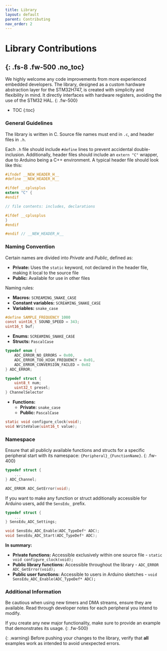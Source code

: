 ```yaml
---
title: Library
layout: default
parent: Contributing
nav_order: 2
---
```


# Library Contributions
{: .fs-8 .fw-500 .no_toc}
---

We highly welcome any code improvements from more experienced embedded developers. The library, designed as a custom hardware abstraction layer for the STM32H747, is created with simplicity and flexibility in mind. It directly interfaces with hardware registers, avoiding the use of the STM32 HAL.
{: .fw-500}

- TOC
{:toc}

### General Guidelines

The library is written in C. Source file names must end in `.c`, and header files in `.h`.

Each `.h` file should include `#define` lines to prevent accidental double-inclusion. Additionally, header files should include an `extern "C"` wrapper, due to Arduino being a C++ environment. A typical header file should look like this:

```c
#ifndef __NEW_HEADER_H__
#define __NEW_HEADER_H__

#ifdef __cplusplus
extern "C" {
#endif

// file contents: includes, declarations

#ifdef __cplusplus
}
#endif

#endif // __NEW_HEADER_H__
```

### Naming Convention

Certain names are divided into *Private* and *Public*, defined as:
* **Private:** Uses the `static` keyword, not declared in the header file, making it local to the source file
* **Public:** Available for use in other files

Naming rules:

* **Macros:** `SCREAMING_SNAKE_CASE`
* **Constant variables:** `SCREAMING_SNAKE_CASE`
* **Variables:** `snake_case`
  
```c
#define SAMPLE_FREQUENCY 1000
const uint16_t SOUND_SPEED = 343;
uint16_t buf;
```
* **Enums:** `SCREAMING_SNAKE_CASE`
* **Structs:** `PascalCase`

```c
typedef enum {
    ADC_ERROR_NO_ERRORS = 0x00,
    ADC_ERROR_TOO_HIGH_FREQUENCY = 0x01,
    ADC_ERROR_CONVERSION_FAILED = 0x02
} ADC_ERROR;

typedef struct {
    uint8_t num;
    uint32_t presel;
} ChannelSelector
```
* **Functions:** 
  * **Private:** `snake_case`
  * **Public:** `PascalCase`

```c
static void configure_clock(void);
void WriteValue(uint16_t value);
```

### Namespace

Ensure that all publicly available functions and structs for a specific peripheral start with its namespace: `{Peripheral}_{FunctionName}`.
{: .fw-400}

```c
typedef struct {
    ...
} ADC_Channel;

ADC_ERROR ADC_GetError(void);
```

If you want to make any function or struct additionally accessible for Arduino users, add the `SensEdu_` prefix.

```c
typedef struct {
    ...
} SensEdu_ADC_Settings;

void SensEdu_ADC_Enable(ADC_TypeDef* ADC);
void SensEdu_ADC_Start(ADC_TypeDef* ADC);
```

**In summary:**
* **Private functions:** Accessible exclusively within one source file - `static void configure_clock(void);`
* **Public library functions:** Accessible throughout the library - `ADC_ERROR ADC_GetError(void);`
* **Public user functions:** Accessible to users in Arduino sketches - `void SensEdu_ADC_Enable(ADC_TypeDef* ADC);`


### Additional Information

Be cautious when using new timers and DMA streams, ensure they are available. Read through developer notes for each peripheral you intend to modify.

If you create any new major functionality, make sure to provide an example that demonstrates its usage.
{: .fw-500}

{: .warning}
Before pushing your changes to the library, verify that **all** examples work as intended to avoid unexpected errors.